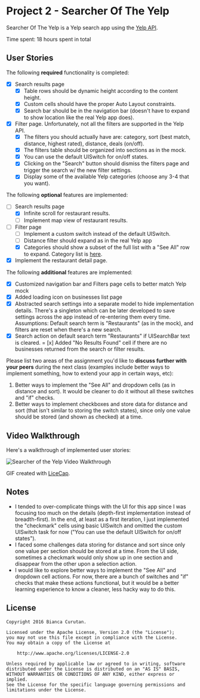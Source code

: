 # Project 2 - Searcher Of The Yelp

Searcher Of The Yelp is a Yelp search app using the [Yelp API](http://www.yelp.com/developers/documentation/v2/search_api).

Time spent: 18 hours spent in total

## User Stories

The following **required** functionality is completed:

- [x] Search results page
   - [x] Table rows should be dynamic height according to the content height.
   - [x] Custom cells should have the proper Auto Layout constraints.
   - [x] Search bar should be in the navigation bar (doesn't have to expand to show location like the real Yelp app does).
- [x] Filter page. Unfortunately, not all the filters are supported in the Yelp API.
   - [x] The filters you should actually have are: category, sort (best match, distance, highest rated), distance, deals (on/off).
   - [x] The filters table should be organized into sections as in the mock.
   - [x] You can use the default UISwitch for on/off states.
   - [x] Clicking on the "Search" button should dismiss the filters page and trigger the search w/ the new filter settings.
   - [x] Display some of the available Yelp categories (choose any 3-4 that you want).

The following **optional** features are implemented:

- [ ] Search results page
   - [x] Infinite scroll for restaurant results.
   - [ ] Implement map view of restaurant results.
- [ ] Filter page
   - [ ] Implement a custom switch instead of the default UISwitch.
   - [ ] Distance filter should expand as in the real Yelp app
   - [x] Categories should show a subset of the full list with a "See All" row to expand. Category list is [here](http://www.yelp.com/developers/documentation/category_list).
- [x] Implement the restaurant detail page.

The following **additional** features are implemented:

- [x] Customized navigation bar and Filters page cells to better match Yelp mock
- [x] Added loading icon on businesses list page
- [x] Abstracted search settings into a separate model to hide implementation details. There's a singleton which can be later developed to save settings across the app instead of re-entering them every time. Assumptions: Default search term is "Restaurants" (as in the mock), and filters are reset when there's a new search.
- [x] Search action on default search term "Restaurants" if UISearchBar text is cleared.
= [x] Added "No Results Found" cell if there are no businesses returned from the search or filter results.

Please list two areas of the assignment you'd like to **discuss further with your peers** during the next class (examples include better ways to implement something, how to extend your app in certain ways, etc):

1. Better ways to implement the "See All" and dropdown cells (as in distance and sort). It would be cleaner to do it without all these switches and "if" checks.
2. Better ways to implement checkboxes and store data for distance and sort (that isn't similar to storing the switch states), since only one value should be stored (and shown as checked) at a time. 

## Video Walkthrough

Here's a walkthrough of implemented user stories:

<img src='http://i.imgur.com/DTeFdiG.gif' title='Searcher of the Yelp Video Walkthrough' width='' alt='Searcher of the Yelp Video Walkthrough' />

GIF created with [LiceCap](http://www.cockos.com/licecap/).

## Notes

- I tended to over-complicate things with the UI for this app since I was focusing too much on the details (depth-first implementation instead of breadth-first). In the end, at least as a first iteration, I just implemented the "checkmark" cells using basic UISwitch and omitted the custom UISwitch task for now ("You can use the default UISwitch for on/off states").
- I faced some challenges data storing for distance and sort since only one value per section should be stored at a time. From the UI side, sometimes a checkmark would only show up in one section and disappear from the other upon a selection action.
- I would like to explore better ways to implement the "See All" and dropdown cell actions. For now, there are a bunch of switches and "if" checks that make these actions functional, but it would be a better learning experience to know a cleaner, less hacky way to do this. 

## License

    Copyright 2016 Bianca Curutan.

    Licensed under the Apache License, Version 2.0 (the "License");
    you may not use this file except in compliance with the License.
    You may obtain a copy of the License at

        http://www.apache.org/licenses/LICENSE-2.0

    Unless required by applicable law or agreed to in writing, software
    distributed under the License is distributed on an "AS IS" BASIS,
    WITHOUT WARRANTIES OR CONDITIONS OF ANY KIND, either express or implied.
    See the License for the specific language governing permissions and
    limitations under the License.
